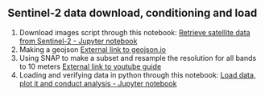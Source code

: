 ## Sentinel-2 data download, conditioning and load

1) Download images script through this notebook: [Retrieve satellite data from Sentinel-2 - Jupyter notebook](https://github.com/Kongstad/Vegetation_Analysis/blob/main/Jupyter_Notebook/Download_S2_data.ipynb)
2) Making a geojson [External link to geojson.io](https://geojson.io/#map=2/0/20) 
3) Using SNAP to make a subset and resample the resolution for all bands to 10 meters [External link to youtube guide](https://www.youtube.com/watch?v=UAPHKiYfuCQ)
4) Loading and verifying data in python through this notebook: [Load data, plot it and conduct analysis - Jupyter notebook](https://github.com/Kongstad/Vegetation_Analysis/blob/main/Jupyter_Notebook/imagery_analysis.ipynb)
